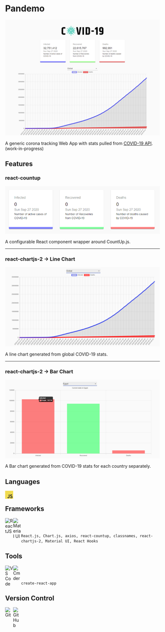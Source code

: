 # Pandemo

![Pandemo Webpage](https://github.com/OmarAbdelwahab/Pandemo/blob/master/images/Pandemo-Webpage.png)

A generic corona tracking Web App with stats pulled from [COVID-19 API](https://github.com/mathdroid/covid-19-api). (work-in-progress)

## Features

### react-countup

![React Countup](https://github.com/OmarAbdelwahab/Pandemo/blob/master/images/React-Countup.gif)

A configurable React component wrapper around CountUp.js.

***

### react-chartjs-2 -> Line Chart 

![Line Chart](https://github.com/OmarAbdelwahab/Pandemo/blob/master/images/line-chart.png)

A line chart generated from global COVID-19 stats.

***

### react-chartjs-2 -> Bar Chart

![Bar Chart](https://github.com/OmarAbdelwahab/Pandemo/blob/master/images/bar-chart.png)

A Bar chart generated from COVID-19 stats for each country separately.

## Languages 

<img align="left" alt="JavaScript" width="26px" src="https://raw.githubusercontent.com/github/explore/80688e429a7d4ef2fca1e82350fe8e3517d3494d/topics/javascript/javascript.png" />

<br />

## Frameworks

<img align="left" alt="ReactJS" width="26px" src="https://logos-download.com/wp-content/uploads/2016/09/React_logo_logotype_emblem.png" />

<img align="left" alt="Material UI" width="26px" src="https://material-ui.com/static/logo_raw.svg" />

<br /> 

<br />

```React.js, Chart.js, axios, react-countup, classnames, react-chartjs-2, Material UI, React Hooks```

## Tools

<img align="left" alt="VS Code" width="26px" src="https://user-images.githubusercontent.com/674621/71187801-14e60a80-2280-11ea-94c9-e56576f76baf.png" />

<img align="left" alt="Cmder" width="26px" src="https://github.com/cmderdev/cmder/blob/master/icons/cmder.ico" />

<br />

<br />

```create-react-app```

## Version Control

<img align="left" alt="Git" width="26px" src="https://raw.githubusercontent.com/github/explore/80688e429a7d4ef2fca1e82350fe8e3517d3494d/topics/git/git.png" />

<img align="left" alt="GitHub" width="26px" src="https://raw.githubusercontent.com/github/explore/78df643247d429f6cc873026c0622819ad797942/topics/github/github.png" />

